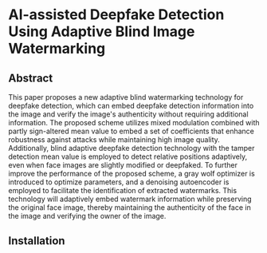 # AI-assisted Deepfake Detection Using Adaptive Blind Image Watermarking

## Abstract
This paper proposes a new adaptive blind watermarking technology for deepfake detection, which can embed deepfake detection information into the image and verify the image's authenticity without requiring additional information. The proposed scheme utilizes mixed modulation combined with partly sign-altered mean value to embed a set of coefficients that enhance robustness against attacks while maintaining high image quality. Additionally, blind adaptive deepfake detection technology with the tamper detection mean value is employed to detect relative positions adaptively, even when face images are slightly modified or deepfaked. To further improve the performance of the proposed scheme, a gray wolf optimizer is introduced to optimize parameters, and a denoising autoencoder is employed to facilitate the identification of extracted watermarks. This technology will adaptively embed watermark information while preserving the original face image, thereby maintaining the authenticity of the face in the image and verifying the owner of the image.

## Installation
